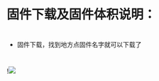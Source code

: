 # 固件下载及固件体积说明：
#

- 固件下载，找到地方点固件名字就可以下载了
#
!<img src="https://github.com/danshui-git/shuoming/blob/master/doc/xia2.png" />
#
#
